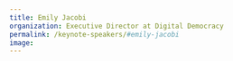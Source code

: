 ```yaml
---
title: Emily Jacobi
organization: Executive Director at Digital Democracy
permalink: /keynote-speakers/#emily-jacobi
image: 
---
```


